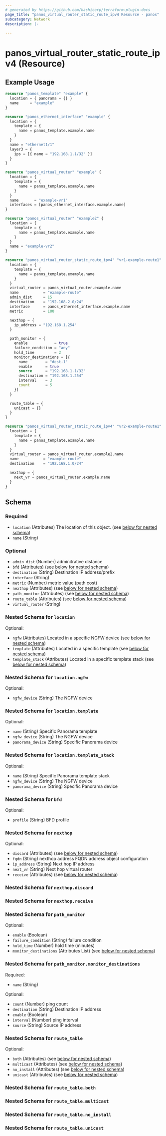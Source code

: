 ```yaml
---
# generated by https://github.com/hashicorp/terraform-plugin-docs
page_title: "panos_virtual_router_static_route_ipv4 Resource - panos"
subcategory: Network
description: |-
  
---
```


# panos_virtual_router_static_route_ipv4 (Resource)



## Example Usage

```terraform
resource "panos_template" "example" {
  location = { panorama = {} }
  name     = "example"
}

resource "panos_ethernet_interface" "example" {
  location = {
    template = {
      name = panos_template.example.name
    }
  }
  name = "ethernet1/1"
  layer3 = {
    ips = [{ name = "192.168.1.1/32" }]
  }
}

resource "panos_virtual_router" "example" {
  location = {
    template = {
      name = panos_template.example.name
    }
  }
  name       = "example-vr1"
  interfaces = [panos_ethernet_interface.example.name]
}

resource "panos_virtual_router" "example2" {
  location = {
    template = {
      name = panos_template.example.name
    }
  }
  name = "example-vr2"
}

resource "panos_virtual_router_static_route_ipv4" "vr1-example-route1" {
  location = {
    template = {
      name = panos_template.example.name
    }
  }
  virtual_router = panos_virtual_router.example.name
  name           = "example-route"
  admin_dist     = 15
  destination    = "192.168.2.0/24"
  interface      = panos_ethernet_interface.example.name
  metric         = 100

  nexthop = {
    ip_address = "192.168.1.254"
  }

  path_monitor = {
    enable            = true
    failure_condition = "any"
    hold_time         = 2
    monitor_destinations = [{
      name        = "dest-1"
      enable      = true
      source      = "192.168.1.1/32"
      destination = "192.168.1.254"
      interval    = 3
      count       = 5
    }]
  }

  route_table = {
    unicast = {}
  }
}

resource "panos_virtual_router_static_route_ipv4" "vr2-example-route1" {
  location = {
    template = {
      name = panos_template.example.name
    }
  }
  virtual_router = panos_virtual_router.example2.name
  name           = "example-route"
  destination    = "192.168.1.0/24"

  nexthop = {
    next_vr = panos_virtual_router.example.name
  }
}
```

<!-- schema generated by tfplugindocs -->
## Schema

### Required

- `location` (Attributes) The location of this object. (see [below for nested schema](#nestedatt--location))
- `name` (String)

### Optional

- `admin_dist` (Number) adminitrative distance
- `bfd` (Attributes) (see [below for nested schema](#nestedatt--bfd))
- `destination` (String) Destination IP address/prefix
- `interface` (String)
- `metric` (Number) metric value (path cost)
- `nexthop` (Attributes) (see [below for nested schema](#nestedatt--nexthop))
- `path_monitor` (Attributes) (see [below for nested schema](#nestedatt--path_monitor))
- `route_table` (Attributes) (see [below for nested schema](#nestedatt--route_table))
- `virtual_router` (String)

<a id="nestedatt--location"></a>
### Nested Schema for `location`

Optional:

- `ngfw` (Attributes) Located in a specific NGFW device (see [below for nested schema](#nestedatt--location--ngfw))
- `template` (Attributes) Located in a specific template (see [below for nested schema](#nestedatt--location--template))
- `template_stack` (Attributes) Located in a specific template stack (see [below for nested schema](#nestedatt--location--template_stack))

<a id="nestedatt--location--ngfw"></a>
### Nested Schema for `location.ngfw`

Optional:

- `ngfw_device` (String) The NGFW device


<a id="nestedatt--location--template"></a>
### Nested Schema for `location.template`

Optional:

- `name` (String) Specific Panorama template
- `ngfw_device` (String) The NGFW device
- `panorama_device` (String) Specific Panorama device


<a id="nestedatt--location--template_stack"></a>
### Nested Schema for `location.template_stack`

Optional:

- `name` (String) Specific Panorama template stack
- `ngfw_device` (String) The NGFW device
- `panorama_device` (String) Specific Panorama device



<a id="nestedatt--bfd"></a>
### Nested Schema for `bfd`

Optional:

- `profile` (String) BFD profile


<a id="nestedatt--nexthop"></a>
### Nested Schema for `nexthop`

Optional:

- `discard` (Attributes) (see [below for nested schema](#nestedatt--nexthop--discard))
- `fqdn` (String) nexthop address FQDN address object configuration
- `ip_address` (String) Next hop IP address
- `next_vr` (String) Next hop virtual router
- `receive` (Attributes) (see [below for nested schema](#nestedatt--nexthop--receive))

<a id="nestedatt--nexthop--discard"></a>
### Nested Schema for `nexthop.discard`


<a id="nestedatt--nexthop--receive"></a>
### Nested Schema for `nexthop.receive`



<a id="nestedatt--path_monitor"></a>
### Nested Schema for `path_monitor`

Optional:

- `enable` (Boolean)
- `failure_condition` (String) failure condition
- `hold_time` (Number) hold time (minutes)
- `monitor_destinations` (Attributes List) (see [below for nested schema](#nestedatt--path_monitor--monitor_destinations))

<a id="nestedatt--path_monitor--monitor_destinations"></a>
### Nested Schema for `path_monitor.monitor_destinations`

Required:

- `name` (String)

Optional:

- `count` (Number) ping count
- `destination` (String) Destination IP address
- `enable` (Boolean)
- `interval` (Number) ping interval
- `source` (String) Source IP address



<a id="nestedatt--route_table"></a>
### Nested Schema for `route_table`

Optional:

- `both` (Attributes) (see [below for nested schema](#nestedatt--route_table--both))
- `multicast` (Attributes) (see [below for nested schema](#nestedatt--route_table--multicast))
- `no_install` (Attributes) (see [below for nested schema](#nestedatt--route_table--no_install))
- `unicast` (Attributes) (see [below for nested schema](#nestedatt--route_table--unicast))

<a id="nestedatt--route_table--both"></a>
### Nested Schema for `route_table.both`


<a id="nestedatt--route_table--multicast"></a>
### Nested Schema for `route_table.multicast`


<a id="nestedatt--route_table--no_install"></a>
### Nested Schema for `route_table.no_install`


<a id="nestedatt--route_table--unicast"></a>
### Nested Schema for `route_table.unicast`
